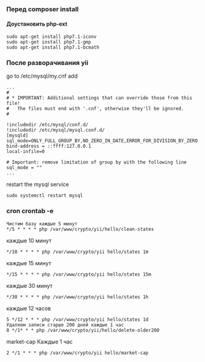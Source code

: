 ### Перед composer install

#### Доустановить php-ext

    sudo apt-get install php7.1-iconv
    sudo apt-get install php7.1-gmp
    sudo apt-get install php7.1-bcmath


### После разворачивания yii

go to /etc/mysql/my.cnf add
    
    ...
    #
    # * IMPORTANT: Additional settings that can override those from this file!
    #   The files must end with '.cnf', otherwise they'll be ignored.
    #
    
    !includedir /etc/mysql/conf.d/
    !includedir /etc/mysql/mysql.conf.d/
    [mysqld]
    sql_mode=ONLY_FULL_GROUP_BY,NO_ZERO_IN_DATE,ERROR_FOR_DIVISION_BY_ZERO,NO_AUTO_CREATE_USER,NO_ENGINE_SUBSTITUTION
    bind-address = ::ffff:127.0.0.1
    local-infile=0
    
    # Important: remove limitation of group by with the following line
    sql_mode = ""
    ...    

restart the mysql service
 
    sudo systemctl restart mysql




### cron crontab -e

    Чистим базу каждые 5 минут
    */5 * * * * php /var/www/crypto/yii/hello/clean-states  

    
каждые 10 минут
    
    */10 * * * * php /var/www/crypto/yii hello/states 1m
    
каждые 15 минут
    
    */15 * * * * php /var/www/crypto/yii hello/states 15m
    
каждые 30 минут    
        
    */30 * * * * php /var/www/crypto/yii hello/states 1h
 
каждые 12 часов   
    
    5 */12 * * * php /var/www/crypto/yii hello/states 1d
    Удаляем записи старше 200 дней каждые 1 час
    8 */1* * * php /var/www/crypto/yii/hello/delete-older200 
    
   
   
market-cap  Каждые 1 час

    2 */1 * * * php /var/www/crypto/yii hello/market-cap  
    
   

